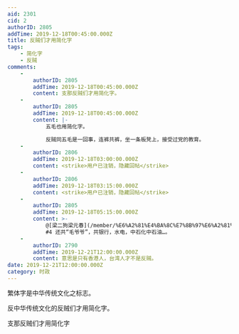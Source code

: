 ```yaml
---
aid: 2301
cid: 2
authorID: 2805
addTime: 2019-12-18T00:45:00.000Z
title: 反贼们才用简化字
tags:
    - 简化字
    - 反贼
comments:
    -
        authorID: 2805
        addTime: 2019-12-18T00:45:00.000Z
        content: 支那反贼们才用简化字。
    -
        authorID: 2805
        addTime: 2019-12-18T00:45:00.000Z
        content: |-
            五毛也用简化字。

            反贼同五毛是一回事，连裤共裤，坐一条板凳上，接受过党的教育。
    -
        authorID: 2806
        addTime: 2019-12-18T03:00:00.000Z
        content: <strike>用户已注销，隐藏回帖</strike>
    -
        authorID: 2806
        addTime: 2019-12-18T03:15:00.000Z
        content: <strike>用户已注销，隐藏回帖</strike>
    -
        authorID: 2805
        addTime: 2019-12-18T05:15:00.000Z
        content: >-
            @[梁二狗梁元春](/member/%E6%A2%81%E4%BA%8C%E7%8B%97%E6%A2%81%E5%85%83%E6%98%A5)
            #4 还共“毛爷爷”，共银行，水电，中石化中石油…。
    -
        authorID: 2790
        addTime: 2019-12-21T12:00:00.000Z
        content: 意思是只有香港人，台湾人才不是反贼。
date: 2019-12-21T12:00:00.000Z
category: 时政
---
```


繁体字是中华传统文化之标志。

反中华传统文化的反贼们才用简化字。

支那反贼们才用简化字
